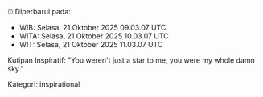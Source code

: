 ⏰ Diperbarui pada:
- WIB: Selasa, 21 Oktober 2025 09.03.07 UTC
- WITA: Selasa, 21 Oktober 2025 10.03.07 UTC
- WIT: Selasa, 21 Oktober 2025 11.03.07 UTC

Kutipan Inspiratif:
"You weren't just a star to me, you were my whole damn sky."


Kategori: inspirational

